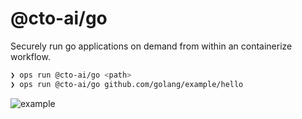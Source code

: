 # @cto-ai/go

Securely run go applications on demand from within an containerize workflow.

```bash
❯ ops run @cto-ai/go <path>
❯ ops run @cto-ai/go github.com/golang/example/hello
```
![example](example.gif)

